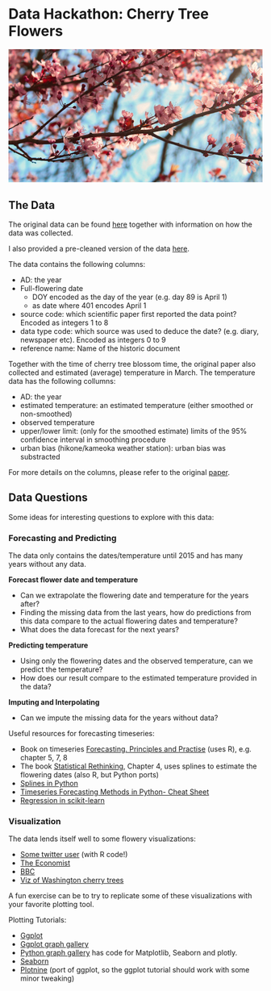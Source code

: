 # Data Hackathon: Cherry Tree Flowers

![cherry tree flowers](cherry-blossom-festival-sydney.jpg)

## The Data

The original data can be found [here](http://atmenv.envi.osakafu-u.ac.jp/aono/kyophenotemp4/) together with information on how the data was collected.

I also provided a pre-cleaned version of the data [here](data/cleaned_data.csv).

The data contains the following columns:

- AD: the year
- Full-flowering date
  - DOY encoded as the day of the year (e.g. day 89 is April 1)
  - as date where 401 encodes April 1
- source code: which scientific paper first reported the data point? Encoded as integers 1 to 8
- data type code: which source was used to deduce the date? (e.g. diary, newspaper etc). Encoded as integers 0 to 9
- reference name: Name of the historic document

Together with the time of cherry tree blossom time, the original paper also collected and estimated (average) temperature in March.
The temperature data has the following collumns:

- AD: the year
- estimated temperature: an estimated temperature (either smoothed or non-smoothed)
- observed temperature
- upper/lower limit: (only for the smoothed estimate) limits of the 95% confidence interval in smoothing procedure
- urban bias (hikone/kameoka weather station): urban bias was substracted

For more details on the columns, please refer to the original [paper](http://atmenv.envi.osakafu-u.ac.jp/aono/kyophenotemp4/).



## Data Questions

Some ideas for interesting questions to explore with this data:

### Forecasting and Predicting
The data only contains the dates/temperature until 2015 and has many years without any data. 

__Forecast flower date and temperature__

- Can we extrapolate the flowering date and temperature for the years after? 
- Finding the missing data from the last years, how do predictions from this data compare to the actual flowering dates and temperature?
- What does the data forecast for the next years?

__Predicting temperature__

- Using only the flowering dates and the observed temperature, can we predict the temperature?
- How does our result compare to the estimated temperature provided in the data?

__Imputing and Interpolating__

- Can we impute the missing data for the years without data?

Useful resources for forecasting timeseries:

- Book on timeseries [Forecasting. Principles and Practise](https://otexts.com/fpp2/) (uses R), e.g. chapter 5, 7, 8
- The book [Statistical Rethinking](https://xcelab.net/rm/statistical-rethinking/), Chapter 4, uses splines to estimate the flowering dates (also R, but Python ports)
- [Splines in Python](https://www.kirenz.com/post/2021-12-06-regression-splines-in-python/regression-splines-in-python/)
- [Timeseries Forecasting Methods in Python- Cheat Sheet](https://machinelearningmastery.com/time-series-forecasting-methods-in-python-cheat-sheet/)
- [Regression in scikit-learn](https://scikit-learn.org/stable/supervised_learning.html#supervised-learning)


### Visualization
The data lends itself well to some flowery visualizations:

- [Some twitter user](https://twitter.com/RobinRohwer/status/1639097356657512449) (with R code!)
- [The Economist](https://www.economist.com/graphic-detail/2017/04/07/japans-cherry-blossoms-are-emerging-increasingly-early)
- [BBC](https://www.bbc.com/news/world-asia-56574142)
- [Viz of Washington cherry trees](https://datainnovation.org/2023/03/visualizing-cherry-blossoms-blooming-periods/)


A fun exercise can be to try to replicate some of these visualizations with your favorite plotting tool.

Plotting Tutorials:

- [Ggplot](https://www.cedricscherer.com/2019/08/05/a-ggplot2-tutorial-for-beautiful-plotting-in-r/)
- [Ggplot graph gallery](https://r-graph-gallery.com/?utm_content=cmp-true)
- [Python graph gallery](https://www.python-graph-gallery.com) has code for Matplotlib, Seaborn and plotly.
- [Seaborn](https://seaborn.pydata.org/tutorial.html)
- [Plotnine](https://plotnine.readthedocs.io/en/stable/) (port of ggplot, so the ggplot tutorial should work with some minor tweaking)

